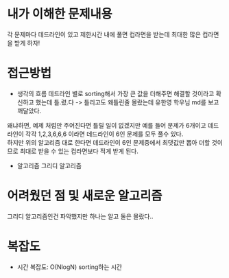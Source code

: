 # 내가 이해한 문제내용
각 문제마다 데드라인이 있고 제한시간 내에 풀면 컵라면을 받는데 최대한 많은 컵라면을 받게 하자!

# 접근방법
- 생각의 흐름
데드라인 별로 sorting해서 가장 큰 값을 더해주면 해결할 것이라고 확신하고 했는데
틀.렸.다 -> 틀리고도 왜틀린줄 몰랐는데 유한영 학우님 md를 보고 깨달았다.

왜냐하면, 예제 처럼만 주어진다면 틀릴 일이 없겠지만 
예를 들어 문제가 6개이고 데드라인이 각각 1,2,3,6,6,6 이라면 데드라인이 6인 문제를 모두 풀수 있다.  
하지만 위의 알고리즘 대로 한다면 데드라인이 6인 문제중에서 최댓값만 뽑아 더할 것이므로 최대로 받을 수 있는 컵라면보다 적게 받게 된다.


- 알고리즘
그리디 알고리즘

# 어려웠던 점 및 새로운 알고리즘
그리디 알고리즘인건 파악했지만 하나는 알고 둘은 몰랐다..

# 복잡도
- 시간 복잡도: O(NlogN) sorting하는 시간
